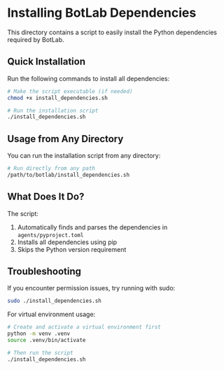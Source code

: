 # Installing BotLab Dependencies

This directory contains a script to easily install the Python dependencies required by BotLab.

## Quick Installation

Run the following commands to install all dependencies:

```bash
# Make the script executable (if needed)
chmod +x install_dependencies.sh

# Run the installation script
./install_dependencies.sh
```

## Usage from Any Directory

You can run the installation script from any directory:

```bash
# Run directly from any path
/path/to/botlab/install_dependencies.sh
```

## What Does It Do?

The script:
1. Automatically finds and parses the dependencies in `agents/pyproject.toml`
2. Installs all dependencies using pip
3. Skips the Python version requirement

## Troubleshooting

If you encounter permission issues, try running with sudo:

```bash
sudo ./install_dependencies.sh
```

For virtual environment usage:

```bash
# Create and activate a virtual environment first
python -m venv .venv
source .venv/bin/activate

# Then run the script
./install_dependencies.sh
``` 